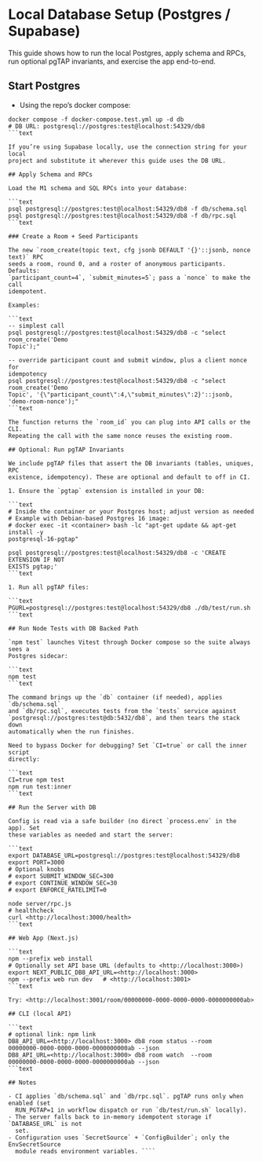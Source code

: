# Local Database Setup (Postgres / Supabase)

This guide shows how to run the local Postgres, apply schema and RPCs, run
optional pgTAP invariants, and exercise the app end-to-end.

## Start Postgres

- Using the repo’s docker compose:

`````text
docker compose -f docker-compose.test.yml up -d db
# DB URL: postgresql://postgres:test@localhost:54329/db8
```text

If you’re using Supabase locally, use the connection string for your local
project and substitute it wherever this guide uses the DB URL.

## Apply Schema and RPCs

Load the M1 schema and SQL RPCs into your database:

```text
psql postgresql://postgres:test@localhost:54329/db8 -f db/schema.sql
psql postgresql://postgres:test@localhost:54329/db8 -f db/rpc.sql
```text

### Create a Room + Seed Participants

The new `room_create(topic text, cfg jsonb DEFAULT '{}'::jsonb, nonce text)` RPC
seeds a room, round 0, and a roster of anonymous participants. Defaults:
`participant_count=4`, `submit_minutes=5`; pass a `nonce` to make the call
idempotent.

Examples:

```text
-- simplest call
psql postgresql://postgres:test@localhost:54329/db8 -c "select room_create('Demo
Topic');"

-- override participant count and submit window, plus a client nonce for
idempotency
psql postgresql://postgres:test@localhost:54329/db8 -c "select room_create('Demo
Topic', '{\"participant_count\":4,\"submit_minutes\":2}'::jsonb,
'demo-room-nonce');"
```text

The function returns the `room_id` you can plug into API calls or the CLI.
Repeating the call with the same nonce reuses the existing room.

## Optional: Run pgTAP Invariants

We include pgTAP files that assert the DB invariants (tables, uniques, RPC
existence, idempotency). These are optional and default to off in CI.

1. Ensure the `pgtap` extension is installed in your DB:

```text
# Inside the container or your Postgres host; adjust version as needed
# Example with Debian-based Postgres 16 image:
# docker exec -it <container> bash -lc "apt-get update && apt-get install -y
postgresql-16-pgtap"

psql postgresql://postgres:test@localhost:54329/db8 -c 'CREATE EXTENSION IF NOT
EXISTS pgtap;'
```text

1. Run all pgTAP files:

```text
PGURL=postgresql://postgres:test@localhost:54329/db8 ./db/test/run.sh
```text

## Run Node Tests with DB Backed Path

`npm test` launches Vitest through Docker compose so the suite always sees a
Postgres sidecar:

```text
npm test
```text

The command brings up the `db` container (if needed), applies `db/schema.sql`
and `db/rpc.sql`, executes tests from the `tests` service against
`postgresql://postgres:test@db:5432/db8`, and then tears the stack down
automatically when the run finishes.

Need to bypass Docker for debugging? Set `CI=true` or call the inner script
directly:

```text
CI=true npm test
npm run test:inner
```text

## Run the Server with DB

Config is read via a safe builder (no direct `process.env` in the app). Set
these variables as needed and start the server:

```text
export DATABASE_URL=postgresql://postgres:test@localhost:54329/db8
export PORT=3000
# Optional knobs
# export SUBMIT_WINDOW_SEC=300
# export CONTINUE_WINDOW_SEC=30
# export ENFORCE_RATELIMIT=0

node server/rpc.js
# healthcheck
curl <http://localhost:3000/health>
```text

## Web App (Next.js)

```text
npm --prefix web install
# Optionally set API base URL (defaults to <http://localhost:3000>)
export NEXT_PUBLIC_DB8_API_URL=<http://localhost:3000>
npm --prefix web run dev   # <http://localhost:3001>
```text

Try: <http://localhost:3001/room/00000000-0000-0000-0000-0000000000ab>

## CLI (local API)

```text
# optional link: npm link
DB8_API_URL=<http://localhost:3000> db8 room status --room
00000000-0000-0000-0000-0000000000ab --json
DB8_API_URL=<http://localhost:3000> db8 room watch  --room
00000000-0000-0000-0000-0000000000ab --json
```text

## Notes

- CI applies `db/schema.sql` and `db/rpc.sql`. pgTAP runs only when enabled (set
  RUN_PGTAP=1 in workflow dispatch or run `db/test/run.sh` locally).
- The server falls back to in-memory idempotent storage if `DATABASE_URL` is not
  set.
- Configuration uses `SecretSource` + `ConfigBuilder`; only the EnvSecretSource
  module reads environment variables. ````
`````
